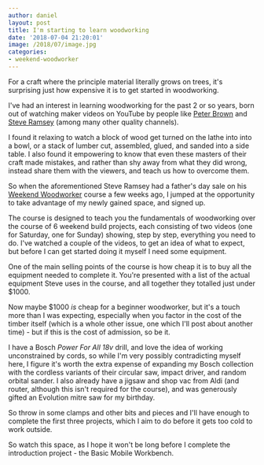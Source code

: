 ```yaml
---
author: daniel
layout: post
title: I'm starting to learn woodworking
date: '2018-07-04 21:20:01'
image: /2018/07/image.jpg
categories:
- weekend-woodworker
---
```


For a craft where the principle material literally grows on trees, it's surprising just how expensive it is to get started in woodworking.

I've had an interest in learning woodworking for the past 2 or so years, born out of watching maker videos on YouTube by people like [Peter Brown](https://www.youtube.com/user/kludge1977) and [Steve Ramsey](https://www.youtube.com/channel/UCBB7sYb14uBtk8UqSQYc9-w) (among many other quality channels).

I found it relaxing to watch a block of wood get turned on the lathe into into a bowl, or a stack of lumber cut, assembled, glued, and sanded into a side table. I also found it empowering to know that even these masters of their craft made mistakes, and rather than shy away from what they did wrong, instead share them with the viewers, and teach us how to overcome them.

So when the aforementioned Steve Ramsey had a father's day sale on his [Weekend Woodworker](https://theweekendwoodworker.com/) course a few weeks ago, I jumped at the opportunity to take advantage of my newly gained space, and signed up.

The course is designed to teach you the fundamentals of woodworking over the course of 6 weekend build projects, each consisting of two videos (one for Saturday, one for Sunday) showing, step by step, everything you need to do. I've watched a couple of the videos, to get an idea of what to expect, but before I can get started doing it myself I need some equipment.

One of the main selling points of the course is how cheap it is to buy all the equipment needed to complete it. You're presented with a list of the actual equipment Steve uses in the course, and all together they totalled just under $1000.

Now maybe $1000 _is_ cheap for a beginner woodworker, but it's a touch more than I was expecting, especially when you factor in the cost of the timber itself (which is a whole other issue, one which I'll post about another time) - but if this is the cost of admission, so be it.

I have a Bosch _Power For All 18v_ drill, and love the idea of working unconstrained by cords, so while I'm very possibly contradicting myself here, I figure it's worth the extra expense of expanding my Bosch collection with the cordless variants of their circular saw, impact driver, and random orbital sander. I also already have a jigsaw and shop vac from Aldi (and router, although this isn't required for the course), and was generously gifted an Evolution mitre saw for my birthday.

So throw in some clamps and other bits and pieces and I'll have enough to complete the first three projects, which I aim to do before it gets too cold to work outside.

So watch this space, as I hope it won't be long before I complete the introduction project - the Basic Mobile Workbench.
